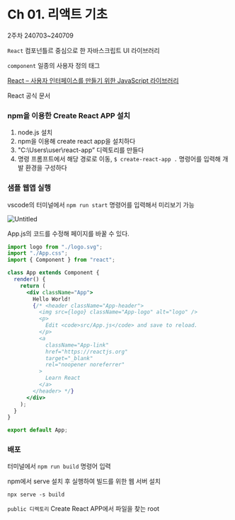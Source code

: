 # Ch 01. 리액트 기초

2주차 240703~240709

`React` 컴포넌틀르 중심으로 한 자바스크립트 UI 라이브러리

`component` 일종의 사용자 정의 태그

[React – 사용자 인터페이스를 만들기 위한 JavaScript 라이브러리](https://ko.legacy.reactjs.org/)

React 공식 문서

### npm을 이용한 Create React APP 설치

1. node.js 설치
2. npm을 이용해 create react app을 설치하다
3. "C:\Users\user\react-app” 디렉토리를 만들다
4. 명령 프롬프트에서 해당 경로로 이동, `$ create-react-app .` 명령어를 입력해 개발 환경을 구성하다

### 샘플 웹앱 실행

vscode의 터미널에서 `npm run start` 명령어를 입력해서 미리보기 가능

![Untitled](Ch%2001%20%E1%84%85%E1%85%B5%E1%84%8B%E1%85%A2%E1%86%A8%E1%84%90%E1%85%B3%20%E1%84%80%E1%85%B5%E1%84%8E%E1%85%A9%20eeb2dec8290547569cd7d6ad65d9daeb/Untitled.png)

App.js의 코드를 수정해 페이지를 바꿀 수 있다.

```jsx
import logo from "./logo.svg";
import "./App.css";
import { Component } from "react";

class App extends Component {
  render() {
    return (
      <div className="App">
        Hello World!
        {/* <header className="App-header">
          <img src={logo} className="App-logo" alt="logo" />
          <p>
            Edit <code>src/App.js</code> and save to reload.
          </p>
          <a
            className="App-link"
            href="https://reactjs.org"
            target="_blank"
            rel="noopener noreferrer"
          >
            Learn React
          </a>
        </header> */}
      </div>
    );
  }
}

export default App;

```

### 배포

터미널에서 `npm run build` 명령어 입력

npm에서 serve 설치 후 실행하여 빌드를 위한 웹 서버 설치

`npx serve -s build`

`public 디렉토리` Create React APP에서 파일을 찾는 root
